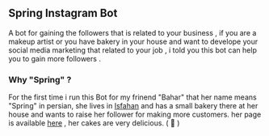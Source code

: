 ## Spring Instagram Bot

A bot for gaining the followers that is related to your business , if you are a makeup artist or you have bakery in your house and want to develope your social media marketing that related to your job , i told you this bot can help you to gain more followers .

### Why "Spring" ?

For the first time i run this Bot for my frinend "Bahar" that her name means "Spring" in persian, she lives in [Isfahan](https://en.wikipedia.org/wiki/Isfahan) and has a small bakery there at her house and wants to raise her follower for making more customers.
her page is available [here](https://www.instagram.com/springcake_isfahan/) , her cakes are very delicious. ( :cake: )
